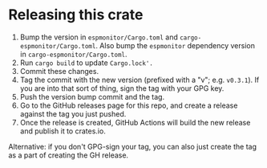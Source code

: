 # Releasing this crate

1. Bump the version in `espmonitor/Cargo.toml` and
   `cargo-espmonitor/Cargo.toml`.  Also bump the `espmonitor` dependency
   version in `cargo-espmonitor/Cargo.toml`.
2. Run `cargo build` to update `Cargo.lock'.`
3. Commit these changes.
4. Tag the commit with the new version (prefixed with a "v"; e.g.
   `v0.3.1`).  If you are into that sort of thing, sign the tag with
   your GPG key.
5. Push the version bump commit and the tag.
6. Go to the GitHub releases page for this repo, and create a release
   against the tag you just pushed.
7. Once the release is created, GitHub Actions will build the new
   release and publish it to crates.io.

Alternative: if you don't GPG-sign your tag, you can also just create
the tag as a part of creating the GH release.
